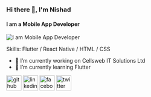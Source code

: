 ### Hi there 👋, I'm Nishad
#### I am a Mobile App Developer
![I am Mobile App Developer](https://scontent.fjsr1-1.fna.fbcdn.net/v/t39.30808-6/338045707_748737276963474_6133349597854450739_n.jpg?stp=dst-jpg_p720x720&_nc_cat=108&ccb=1-7&_nc_sid=cc71e4&_nc_eui2=AeEP0E4a50McyPQ4CpLZe6Zxd4e_IJoojfp3h78gmiiN-rQuSf8ucREgZIGonwjiggLcxR9HMFq0Z9D3Rzghhizb&_nc_ohc=q68QZnVBsBgQ7kNvgEtMncz&_nc_zt=23&_nc_ht=scontent.fjsr1-1.fna&oh=00_AYAwkgo2OOSb2yPIzIQL940NP7_Cr8FgQl2rXNloxiY5Ng&oe=66C9953B)


Skills: Flutter / React Native / HTML / CSS

- 🔭 I’m currently working on Cellsweb IT Solutions Ltd 
- 🌱 I’m currently learning Flutter 


[<img src='https://cdn.jsdelivr.net/npm/simple-icons@3.0.1/icons/github.svg' alt='github' height='40'>](https://github.com/NishadMiah)  [<img src='https://cdn.jsdelivr.net/npm/simple-icons@3.0.1/icons/linkedin.svg' alt='linkedin' height='40'>](https://www.linkedin.com/in/md-nishad-islam-12b567245/)  [<img src='https://cdn.jsdelivr.net/npm/simple-icons@3.0.1/icons/facebook.svg' alt='facebook' height='40'>](https://www.facebook.com/devMdNishadMiah)  [<img src='https://cdn.jsdelivr.net/npm/simple-icons@3.0.1/icons/twitter.svg' alt='twitter' height='40'>](https://twitter.com/MM04743505)  

